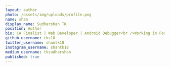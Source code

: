 ```yaml
---
layout: author
photo: /assets/img/uploads/profile.png
name: shan
display_name: Sudharshan TK
position: Author
bio: CA Finalist | Web Developer | Android Debugger<br />Working in Ford Rhodes Parks & Co LLP as a Article Assistant.
github_username: tks18
twitter_username: shantk18
instagram_username: shantk18
medium_username: tksudharshan
published: true
---
```

